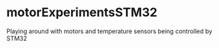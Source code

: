 # motorExperimentsSTM32
Playing around with motors and temperature sensors being controlled by STM32
